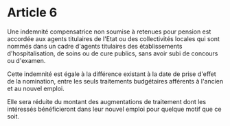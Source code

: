 # Article 6

Une indemnité compensatrice non soumise à retenues pour pension est accordée aux agents titulaires de l'Etat ou des collectivités locales qui sont nommés dans un cadre d'agents titulaires des établissements d'hospitalisation, de soins ou de cure publics, sans avoir subi de concours ou d'examen.

Cette indemnité est égale à la différence existant à la date de prise d'effet de la nomination, entre les seuls traitements budgétaires afférents à l'ancien et au nouvel emploi.

Elle sera réduite du montant des augmentations de traitement dont les intéressés bénéficieront dans leur nouvel emploi pour quelque motif que ce soit.
